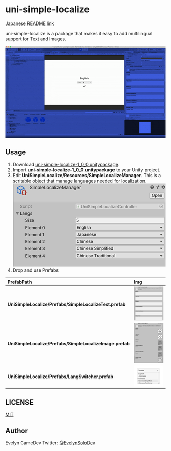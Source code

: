 # uni-simple-localize

[Japanese README link](/README_JA.md)

uni-simple-localize is a package that makes it easy to add multilingual support for Text and Images.

![DEMO](/Docs/uni-simple-localize.gif)

## Usage

1. Download [uni-simple-localize-1_0_0.unitypackage](https://github.com/akihisaArchieSakai/uni-simple-localize/releases/tag/v1.0.0).
1. Import **uni-simple-localize-1_0_0.unitypackage** to your Unity project.
1. Edit **UniSimpleLocalize/Resources/SimpleLocalizeManager**. This is a scritable object that manage languages needed for localization.
  ![SimpleLocalizeManager](/Docs/SimpleLocalizeManager.png)
1. Drop and use Prefabs

  | PrefabPath | Img |
  |:---|:---|
  | **UniSimpleLocalize/Prefabs/SimpleLocalizeText.prefab** | ![SimpleLocalizeText](/Docs/SimpleLocalizeText.png) |
  | **UniSimpleLocalize/Prefabs/SimpleLocalizeImage.prefab** | ![SimpleLocalizeImage](/Docs/SimpleLocalizeImage.png) |
  | **UniSimpleLocalize/Prefabs/LangSwitcher.prefab** | ![LangSwitcher](/Docs/LangSwitcher.png) |

## LICENSE
[MIT](/LICENSE)

## Author
Evelyn GameDev
Twitter: [@EvelynSoloDev](https://twitter.com/EvelynSoloDev)
